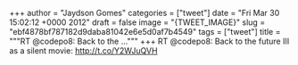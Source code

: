 
+++
author = "Jaydson Gomes"
categories = ["tweet"]
date = "Fri Mar 30 15:02:12 +0000 2012"
draft = false
image = "{TWEET_IMAGE}"
slug = "ebf4878bf787182d9daba81042e6e5d0af7b4549"
tags = ["tweet"]
title = """RT @codepo8: Back to the ..."""
+++
RT @codepo8: Back to the future III as a silent movie: http://t.co/Y2WJuQVH
